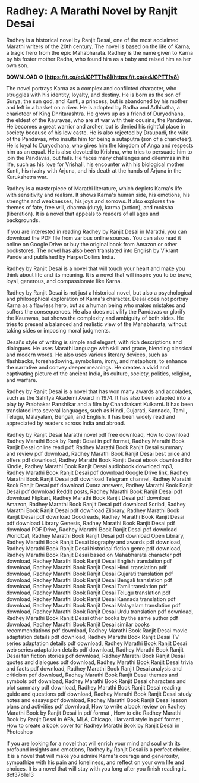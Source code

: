 
 
# Radhey: A Marathi Novel by Ranjit Desai
 
Radhey is a historical novel by Ranjit Desai, one of the most acclaimed Marathi writers of the 20th century. The novel is based on the life of Karna, a tragic hero from the epic Mahabharata. Radhey is the name given to Karna by his foster mother Radha, who found him as a baby and raised him as her own son.
 
**DOWNLOAD ⚙ [https://t.co/edJGPTT1v8](https://t.co/edJGPTT1v8)**


 
The novel portrays Karna as a complex and conflicted character, who struggles with his identity, loyalty, and destiny. He is born as the son of Surya, the sun god, and Kunti, a princess, but is abandoned by his mother and left in a basket on a river. He is adopted by Radha and Adhiratha, a charioteer of King Dhritarashtra. He grows up as a friend of Duryodhana, the eldest of the Kauravas, who are at war with their cousins, the Pandavas. He becomes a great warrior and archer, but is denied his rightful place in society because of his low caste. He is also rejected by Draupadi, the wife of the Pandavas, who insults him for being a sutaputra (son of a charioteer). He is loyal to Duryodhana, who gives him the kingdom of Anga and respects him as an equal. He is also devoted to Krishna, who tries to persuade him to join the Pandavas, but fails. He faces many challenges and dilemmas in his life, such as his love for Vrishali, his encounter with his biological mother Kunti, his rivalry with Arjuna, and his death at the hands of Arjuna in the Kurukshetra war.
 
Radhey is a masterpiece of Marathi literature, which depicts Karna's life with sensitivity and realism. It shows Karna's human side, his emotions, his strengths and weaknesses, his joys and sorrows. It also explores the themes of fate, free will, dharma (duty), karma (action), and moksha (liberation). It is a novel that appeals to readers of all ages and backgrounds.
 
If you are interested in reading Radhey by Ranjit Desai in Marathi, you can download the PDF file from various online sources. You can also read it online on Google Drive or buy the original book from Amazon or other bookstores. The novel has also been translated into English by Vikrant Pande and published by HarperCollins India.
 
Radhey by Ranjit Desai is a novel that will touch your heart and make you think about life and its meaning. It is a novel that will inspire you to be brave, loyal, generous, and compassionate like Karna.
  
Radhey by Ranjit Desai is not just a historical novel, but also a psychological and philosophical exploration of Karna's character. Desai does not portray Karna as a flawless hero, but as a human being who makes mistakes and suffers the consequences. He also does not vilify the Pandavas or glorify the Kauravas, but shows the complexity and ambiguity of both sides. He tries to present a balanced and realistic view of the Mahabharata, without taking sides or imposing moral judgments.
 
Desai's style of writing is simple and elegant, with rich descriptions and dialogues. He uses Marathi language with skill and grace, blending classical and modern words. He also uses various literary devices, such as flashbacks, foreshadowing, symbolism, irony, and metaphors, to enhance the narrative and convey deeper meanings. He creates a vivid and captivating picture of the ancient India, its culture, society, politics, religion, and warfare.
 
Radhey by Ranjit Desai is a novel that has won many awards and accolades, such as the Sahitya Akademi Award in 1974. It has also been adapted into a play by Prabhakar Panshikar and a film by Chandrakant Kulkarni. It has been translated into several languages, such as Hindi, Gujarati, Kannada, Tamil, Telugu, Malayalam, Bengali, and English. It has been widely read and appreciated by readers across India and abroad.
 
Radhey by Ranjit Desai Marathi novel pdf free download,  How to download Radhey Marathi Book by Ranjit Desai in pdf format,  Radhey Marathi Book Ranjit Desai online read pdf,  Radhey Marathi Book Ranjit Desai summary and review pdf download,  Radhey Marathi Book Ranjit Desai best price and offers pdf download,  Radhey Marathi Book Ranjit Desai ebook download for Kindle,  Radhey Marathi Book Ranjit Desai audiobook download mp3,  Radhey Marathi Book Ranjit Desai pdf download Google Drive link,  Radhey Marathi Book Ranjit Desai pdf download Telegram channel,  Radhey Marathi Book Ranjit Desai pdf download Quora answers,  Radhey Marathi Book Ranjit Desai pdf download Reddit posts,  Radhey Marathi Book Ranjit Desai pdf download Flipkart,  Radhey Marathi Book Ranjit Desai pdf download Amazon,  Radhey Marathi Book Ranjit Desai pdf download Scribd,  Radhey Marathi Book Ranjit Desai pdf download Zlibrary,  Radhey Marathi Book Ranjit Desai pdf download Goodreads,  Radhey Marathi Book Ranjit Desai pdf download Library Genesis,  Radhey Marathi Book Ranjit Desai pdf download PDF Drive,  Radhey Marathi Book Ranjit Desai pdf download WorldCat,  Radhey Marathi Book Ranjit Desai pdf download Open Library,  Radhey Marathi Book Ranjit Desai biography and awards pdf download,  Radhey Marathi Book Ranjit Desai historical fiction genre pdf download,  Radhey Marathi Book Ranjit Desai based on Mahabharata character pdf download,  Radhey Marathi Book Ranjit Desai English translation pdf download,  Radhey Marathi Book Ranjit Desai Hindi translation pdf download,  Radhey Marathi Book Ranjit Desai Gujarati translation pdf download,  Radhey Marathi Book Ranjit Desai Bengali translation pdf download,  Radhey Marathi Book Ranjit Desai Tamil translation pdf download,  Radhey Marathi Book Ranjit Desai Telugu translation pdf download,  Radhey Marathi Book Ranjit Desai Kannada translation pdf download,  Radhey Marathi Book Ranjit Desai Malayalam translation pdf download,  Radhey Marathi Book Ranjit Desai Urdu translation pdf download,  Radhey Marathi Book Ranjit Desai other books by the same author pdf download,  Radhey Marathi Book Ranjit Desai similar books recommendations pdf download,  Radhey Marathi Book Ranjit Desai movie adaptation details pdf download,  Radhey Marathi Book Ranjit Desai TV series adaptation details pdf download,  Radhey Marathi Book Ranjit Desai web series adaptation details pdf download,  Radhey Marathi Book Ranjit Desai fan fiction stories pdf download,  Radhey Marathi Book Ranjit Desai quotes and dialogues pdf download,  Radhey Marathi Book Ranjit Desai trivia and facts pdf download,  Radhey Marathi Book Ranjit Desai analysis and criticism pdf download,  Radhey Marathi Book Ranjit Desai themes and symbols pdf download,  Radhey Marathi Book Ranjit Desai characters and plot summary pdf download,  Radhey Marathi Book Ranjit Desai reading guide and questions pdf download,  Radhey Marathi Book Ranjit Desai study notes and essays pdf download,  Radhey Marathi Book Ranjit Desai lesson plans and activities pdf download,  How to write a book review on Radhey Marathi Book by Ranjit Desai in pdf format ,  How to cite Radhey Marathi Book by Ranjit Desai in APA, MLA, Chicago, Harvard style in pdf format ,  How to create a book cover for Radhey Marathi Book by Ranjit Desai in Photoshop
 
If you are looking for a novel that will enrich your mind and soul with its profound insights and emotions, Radhey by Ranjit Desai is a perfect choice. It is a novel that will make you admire Karna's courage and generosity, sympathize with his pain and loneliness, and reflect on your own life and choices. It is a novel that will stay with you long after you finish reading it.
 8cf37b1e13
 
